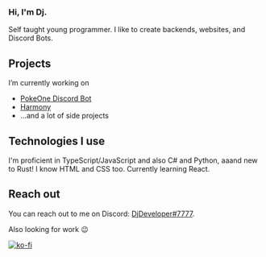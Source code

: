### Hi, I'm Dj.

Self taught young programmer. I like to create backends, websites, and Discord Bots.

## Projects

I’m currently working on
- [PokeOne Discord Bot](https://top.gg/bot/473020399060385792)
- [Harmony](https://github.com/harmonyland/harmony)
- ...and a lot of side projects

## Technologies I use

I'm proficient in TypeScript/JavaScript and also C# and Python, aaand new to Rust! I know HTML and CSS too. Currently learning React.

## Reach out

You can reach out to me on Discord: [DjDeveloper#7777](https://discord.com/users/422957901716652033).


Also looking for work 😉

[![ko-fi](https://ko-fi.com/img/githubbutton_sm.svg)](https://ko-fi.com/S6S54DWQF)

